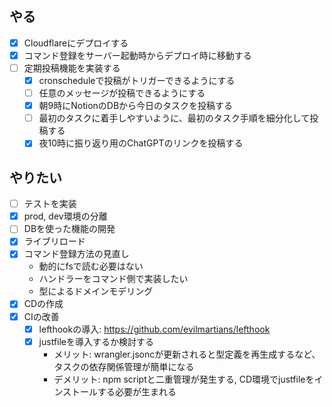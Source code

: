 ## やる
 - [x] Cloudflareにデプロイする
 - [x] コマンド登録をサーバー起動時からデプロイ時に移動する
 - [ ] 定期投稿機能を実装する
   - [x]  cronscheduleで投稿がトリガーできるようにする
   - [ ] 任意のメッセージが投稿できるようにする
   - [x] 朝9時にNotionのDBから今日のタスクを投稿する
   - [ ] 最初のタスクに着手しやすいように、最初のタスク手順を細分化して投稿する
   - [x] 夜10時に振り返り用のChatGPTのリンクを投稿する

## やりたい
 - [ ] テストを実装
 - [x] prod, dev環境の分離
 - [ ] DBを使った機能の開発
 - [x] ライブリロード
 - [x] コマンド登録方法の見直し
    - 動的にfsで読む必要はない
    - ハンドラーをコマンド側で実装したい
    - 型によるドメインモデリング
 - [x] CDの作成
 - [x] CIの改善
   - [x] lefthookの導入: https://github.com/evilmartians/lefthook
   - [x] justfileを導入するか検討する
     - メリット: wrangler.jsoncが更新されると型定義を再生成するなど、タスクの依存関係管理が簡単になる
     - デメリット: npm scriptと二重管理が発生する, CD環境でjustfileをインストールする必要が生まれる

